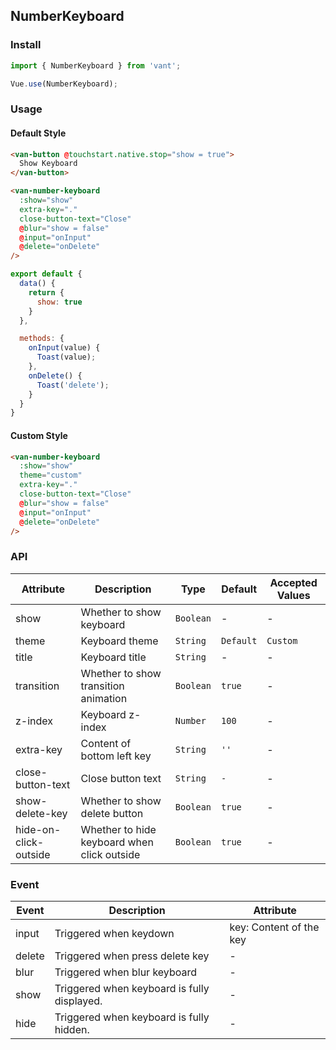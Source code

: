 ## NumberKeyboard

### Install
``` javascript
import { NumberKeyboard } from 'vant';

Vue.use(NumberKeyboard);
```

### Usage

#### Default Style

```html
<van-button @touchstart.native.stop="show = true">
  Show Keyboard
</van-button>

<van-number-keyboard
  :show="show"
  extra-key="."
  close-button-text="Close"
  @blur="show = false"
  @input="onInput"
  @delete="onDelete"
/>
```

```javascript
export default {
  data() {
    return {
      show: true
    }
  },

  methods: {
    onInput(value) {
      Toast(value);
    },
    onDelete() {
      Toast('delete');
    }
  }
}
```

#### Custom Style

```html
<van-number-keyboard
  :show="show"
  theme="custom"
  extra-key="."
  close-button-text="Close"
  @blur="show = false"
  @input="onInput"
  @delete="onDelete"
/>
```

### API

| Attribute | Description | Type | Default | Accepted Values |
|-----------|-----------|-----------|-------------|-------------|
| show | Whether to show keyboard | `Boolean` | - | - |
| theme | Keyboard theme | `String` | `Default` | `Custom` |
| title | Keyboard title | `String` | - | - |
| transition | Whether to show transition animation | `Boolean` | `true` | - |
| z-index | Keyboard z-index | `Number` | `100` | - |
| extra-key | Content of bottom left key | `String` | `''` | - |
| close-button-text | Close button text | `String` | `-` | - |
| show-delete-key | Whether to show delete button | `Boolean` | `true` | - |
| hide-on-click-outside | Whether to hide keyboard when click outside | `Boolean` | `true` | - |

### Event

| Event | Description | Attribute |
|-----------|-----------|-----------|
| input | Triggered when keydown | key: Content of the key |
| delete | Triggered when press delete key | - |
| blur | Triggered when blur keyboard | - |
| show | Triggered when keyboard is fully displayed. | - |
| hide | Triggered when keyboard is fully hidden. | - |
